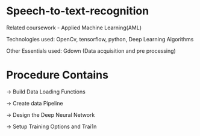# Speech-to-text-recognition

Related coursework - Applied Machine Learning(AML)

Technologies used: OpenCv, tensorflow, python, Deep Learning Algorithms

Other Essentials used: Gdown (Data acquisition and pre processing)

# Procedure Contains
  -> Build Data Loading Functions
  
  -> Create data Pipeline
  
  -> Design the Deep Neural Network
  
  -> Setup Training Options and Trai1n


